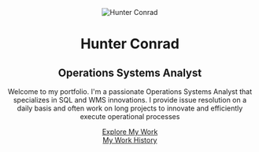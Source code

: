 <!DOCTYPE html>
<html lang="en">
<body>
    <header class="hero-section">
        <div class="container">
            <div class="hero-content">
                <img src="profile.jpg" alt="Hunter Conrad" class="profile-photo">
                <h1>Hunter Conrad</h1>
                <h2>Operations Systems Analyst</h2>
                <p>Welcome to my portfolio. I'm a passionate Operations Systems Analyst that specializes in SQL and WMS innovations. I provide issue resolution on a daily basis and often work on long projects to innovate and efficiently execute operational processes</p>
            </div> <a href="#projects" class="cta-button">Explore My Work</a> </div>
            </div> <a href="Work-History" class="cta-button">My Work History</a> </div>
            </div>
        </div>
    </header>
</body>
</html>
